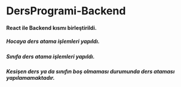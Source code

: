 # DersProgrami-Backend

#### React ile Backend kısmı birleştirildi.

##### Hocaya ders atama işlemleri yapıldı.

##### Sınıfa ders atama işlemleri yapıldı.

##### Kesişen ders ya da sınıfın boş olmaması durumunda ders ataması yapılamamaktadır.
